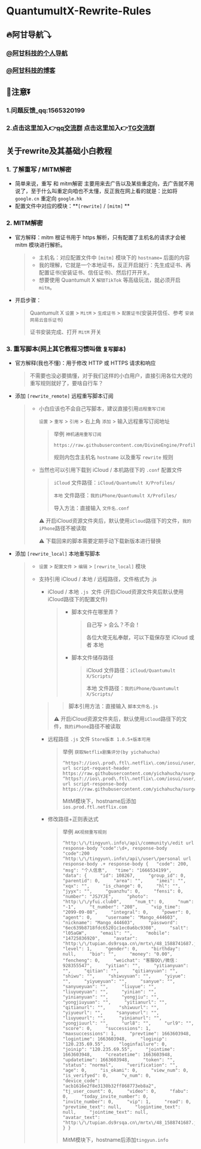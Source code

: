 # QuantumultX-Rewrite-Rules


## 🔥阿甘导航⤵

### [@阿甘科技的个人导航](https://xydh.fun/gzy20080302)
### [@阿甘科技的博客](https://agkjvip.github.io/)

## 📢注意⏬

### 1.问题反馈_qq:1565320199
### 2.点击这里加入👉[qq交流群](https://jq.qq.com/?_wv=1027&k=htFPfS06)   点击这里加入👉[TG交流群](https://t.me/peckios)


## 关于rewrite及其基础小白教程

### 1. 了解重写 / MITM解密

- 简单来说，重写 和 mitm解密 主要用来去广告以及某些重定向，去广告就不用说了，至于什么叫重定向咱也不太懂，反正我在网上看的就是：比如将 `google.cn` 重定向 `google.hk`
- 配置文件中对应的模块：**`[rewrite]` / `[mitm]`  ** 

### 2. MITM解密

- 官方解释：mitm 根证书用于 https 解析，只有配置了主机名的请求才会被 mitm 模块进行解析。

  > - 主机名：对应配置文件中 `[mitm]` 模块下的 `hostname=` 后面的内容
  > - 我的理解，它就是一个本地证书，反正开启就行：先生成证书、再配置证书(安装证书、信任证书)、然后打开开关。
  > - 想要使用 Quantumult X `解锁TikTok` 等高级玩法，就必须开启 `mitm`。

- 开启步骤：

  > Quantumult X `设置` > `MitM` > `生成证书` > `配置证书`(安装并信任、参考 `安装网易云音乐证书`)
  >
  > 证书安装完成、打开 `MitM` 开关

### 3. 重写脚本(网上其它教程习惯叫做 `复写脚本`)

- 官方解释(我也不懂)：用于修改 HTTP 或 HTTPS 请求和响应

  > 不需要也没必要搞懂，对于我们这样的小白用户，直接引用各位大佬的重写规则就好了，要啥自行车？

- 添加 `[rewrite_remote]` 远程重写脚本订阅

  > - 小白应该也不会自己写脚本，建议直接引用`远程重写订阅`
  >
  >   `设置` > `重写` > `引用` > 右上角 `添加` > 输入远程重写订阅地址
  >
  >   > 举例 `神机通用重写订阅`
  >   >
  >   > ```
  >   > https://raw.githubusercontent.com/DivineEngine/Profiles/master/Quantumult/Rewrite/General.conf
  >   > ```
  >   >
  >   > 规则内包含主机名 `hostname` 以及重写 `rewrite` 规则
  >
  > - 当然也可以引用下载到 iCloud / 本机路径下的 `.conf` 配置文件
  >
  >   > `iCloud` 文件路径：`iCloud/Quantumult X/Profiles/`
  >   >
  >   > `本地` 文件路径：`我的iPhone/Quantumult X/Profiles/`
  >   >
  >   > 导入方法：直接输入  `文件名.conf`
  >
  >   ⚠️ 开启iCloud资源文件夹后，默认使用`iCloud`路径下的文件，`我的iPhone`路径不被读取
  >
  >   ⚠️ 下载回来的脚本需要定期手动下载新版本进行替换

- 添加 `[rewrite_local]` 本地重写脚本

  > - `设置` > `配置文件` > `编辑` >  `[rewrite_local]` 模块
  >
  > - 支持引用 iCloud / 本地 / 远程路径，文件格式为 .js
  >
  >   - iCloud / 本地  `.js `文件 (开启iCloud资源文件夹后默认使用iCloud路径下的配置文件)
  >
  >     > - 脚本文件在哪里弄？
  >     >
  >     >   > 自己写 > 会么？不会！
  >     >   >
  >     >   > 各位大佬无私奉献，可以下载保存至 iCloud 或者 本地
  >     >
  >     > - 脚本文件储存路径
  >     >
  >     >   > iCloud 文件路径：`iCloud/Quantumult X/Scripts/`
  >     >   >
  >     >   > 本地 文件路径：`我的iPhone/Quantumult X/Scripts/`
  >
  >   >   >脚本引用方法：直接输入 `脚本文件名.js`
  >   >
  >   >   ⚠️ 开启iCloud资源文件夹后，默认使用`iCloud`路径下的文件，`我的iPhone`路径不被读取
  >
  >   - 远程路径 `.js` 文件 `Store版本 1.0.5+版本可用`
  >
  >     > 举例 `获取Netflix剧集评分(by yichahucha)`
  >     >
  >     > ```
  >     > ^https?://ios\.prod\.ftl\.netflix\.com/iosui/user/.+path=%5B%22videos%22%2C%\d+%22%2C%22summary%22%5D url script-request-header https://raw.githubusercontent.com/yichahucha/surge/master/nf_rating.js
  >     > ^https?://ios\.prod\.ftl\.netflix\.com/iosui/user/.+path=%5B%22videos%22%2C%\d+%22%2C%22summary%22%5D url script-response-body https://raw.githubusercontent.com/yichahucha/surge/master/nf_rating.js
  >     > ```
  >     >
  >     > MitM模块下，hostname后添加`ios.prod.ftl.netflix.com`
  >
  >   - 修改路径+正则表达式
  >
  >     > 举例 `AK视频重写规则`
  >     >
  >     > ```
  >     > ^http:\/\/tingyun\.info\/api\/community\/edit url response-body "code":\d+, response-body "code":200
  >     > ^http:\/\/tingyun\.info\/api\/user\/personal url response-body .+ response-body {   "code": 200,   "msg": "个人信息",   "time": "1666534199",   "data": {     "id": 108267,     "group_id": 0,     "parentid": 0,     "area": "",     "imei": "",     "xqx": "",     "is_change": 0,     "hl": "",     "jyyx": "",     "guanzhu": 0,     "fensi": 0,     "number": "JSJYJE",     "photo": "http:\/\/yfui.club0",     "num_t": 0,     "num": "-1",     "t_number": "208",     "vip_time": "2099-09-08",     "integral": 0,     "power": 0,     "agent": 0,     "username": "Mango_444603",     "nickname": "Mango_444603",     "password": "6ec639b8718fdc65201c1ec0a6bc9308",     "salt": "l05aGW",     "email": "",     "mobile": "14725836920",     "avatar": "http:\/\/tupian.ds9rsqa.cn\/mrtx\/48_1588741687.jpg",     "level": 1,     "gender": 0,     "birthday": null,     "bio": "",     "money": "0.00",     "fencheng": 0,     "weichat": "客服QQ\/微信：928355547",     "yitian": "",     "yitianyuan": "",     "qitian": "",     "qitianyuan": "",     "shiwu": "",     "shiwuyuan": "",     "yiyue": "",     "yiyueyuan": "",     "sanyue": "",     "sanyueyuan": "",     "liuyue": "",     "liuyueyuan": "",     "yinian": "",     "yinianyuan": "",     "yongjiu": "",     "yongjiuyuan": "",     "yitianurl": "",     "qitianurl": "",     "shiwuurl": "",     "yiyueurl": "",     "sanyueurl": "",     "liuyueurl": "",     "yinianurl": "",     "yongjiuurl": "",     "url8": "",     "url9": "",     "score": 0,     "successions": 1,     "maxsuccessions": 1,     "prevtime": 1663603948,     "logintime": 1663603948,     "loginip": "120.235.69.55",     "loginfailure": 0,     "joinip": "120.235.69.55",     "jointime": 1663603948,     "createtime": 1663603948,     "updatetime": 1663603948,     "token": "",     "status": "normal",     "verification": "",     "age": 0,     "is_okami": 0,     "view_num": 0,     "is_verifyed": 0,     "v_num": 0,     "device_code": "acb1616e2f8e3130b32ff868773eb8a2",     "tj_user_count": 0,     "video": 0,     "fabu": 0,     "today_invite_number": 0,     "invite_number": 0,     "vip": 1,     "read": 0,     "prevtime_text": null,     "logintime_text": null,     "jointime_text": null,     "avatar_text": "http:\/\/tupian.ds9rsqa.cn\/mrtx\/48_1588741687.jpg"   } }
  >     > ```
  >     >
  >     > MitM模块下，hostname后添加`tingyun.info`
  
